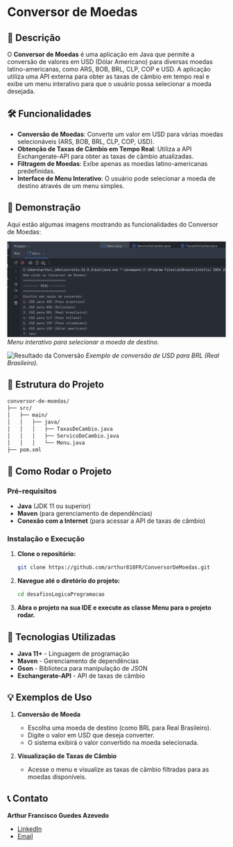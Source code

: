 # Conversor de Moedas

## 📄 Descrição

O **Conversor de Moedas** é uma aplicação em Java que permite a conversão de valores em USD (Dólar Americano) para diversas moedas latino-americanas, como ARS, BOB, BRL, CLP, COP e USD. A aplicação utiliza uma API externa para obter as taxas de câmbio em tempo real e exibe um menu interativo para que o usuário possa selecionar a moeda desejada.

## 🛠️ Funcionalidades

- **Conversão de Moedas**: Converte um valor em USD para várias moedas selecionáveis (ARS, BOB, BRL, CLP, COP, USD).
- **Obtenção de Taxas de Câmbio em Tempo Real**: Utiliza a API Exchangerate-API para obter as taxas de câmbio atualizadas.
- **Filtragem de Moedas**: Exibe apenas as moedas latino-americanas predefinidas.
- **Interface de Menu Interativo**: O usuário pode selecionar a moeda de destino através de um menu simples.

## 📸 Demonstração

Aqui estão algumas imagens mostrando as funcionalidades do Conversor de Moedas:

![Menu de Conversão](images/Menu.png)
*Menu interativo para selecionar a moeda de destino.*

![Resultado da Conversão](images/ResultadoConversao)
*Exemplo de conversão de USD para BRL (Real Brasileiro).*


## 📂 Estrutura do Projeto
```plaintext
conversor-de-moedas/
├── src/
│   ├── main/
│   │   ├── java/
│   │   │   ├── TaxasDeCambio.java
│   │   │   ├── ServicoDeCambio.java
│   │   │   └── Menu.java
├── pom.xml
```
## 🚀 Como Rodar o Projeto

### Pré-requisitos

- **Java** (JDK 11 ou superior)
- **Maven** (para gerenciamento de dependências)
- **Conexão com a Internet** (para acessar a API de taxas de câmbio)

### Instalação e Execução
1. **Clone o repositório:**
   ```bash
   git clone https://github.com/arthur810FR/ConversorDeMoedas.git
2. **Navegue até o diretório do projeto:**
   ```bash
   cd desafiosLogicaProgramacao
3. **Abra o projeto na sua IDE e execute as classe Menu para o projeto rodar.**

## 🧰 Tecnologias Utilizadas

- **Java 11+** - Linguagem de programação
- **Maven** - Gerenciamento de dependências
- **Gson** - Biblioteca para manipulação de JSON
- **Exchangerate-API** - API de taxas de câmbio

## 💡 Exemplos de Uso

1. **Conversão de Moeda**
   - Escolha uma moeda de destino (como BRL para Real Brasileiro).
   - Digite o valor em USD que deseja converter.
   - O sistema exibirá o valor convertido na moeda selecionada.

2. **Visualização de Taxas de Câmbio**
   - Acesse o menu e visualize as taxas de câmbio filtradas para as moedas disponíveis.

## 📞 Contato
**Arthur Francisco Guedes Azevedo**

- [LinkedIn](https://www.linkedin.com/in/arthur-azevedo-desenvolvedor/)
- [Email](mailto:arthurfranciscoazevedo@gmail.com)
